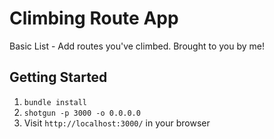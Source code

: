 Climbing Route App
=============

Basic List - Add routes you've climbed.
Brought to you by me!

## Getting Started

1. `bundle install`
2. `shotgun -p 3000 -o 0.0.0.0`
3. Visit `http://localhost:3000/` in your browser
